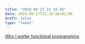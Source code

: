```yaml
---
title: "2019 09 17 21 34 56"
date: 2019-09-17T21:34:56+02:00
draft: false
type: "tweet"
---
```

[Why I prefer functional programming](https://morgenthum.dev/articles/why-prefer-fp).
